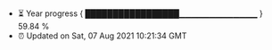 - ⏳ Year progress { █████████████████▁▁▁▁▁▁▁▁▁▁▁▁▁ } 59.84 %
- ⏰ Updated on Sat, 07 Aug 2021 10:21:34 GMT

